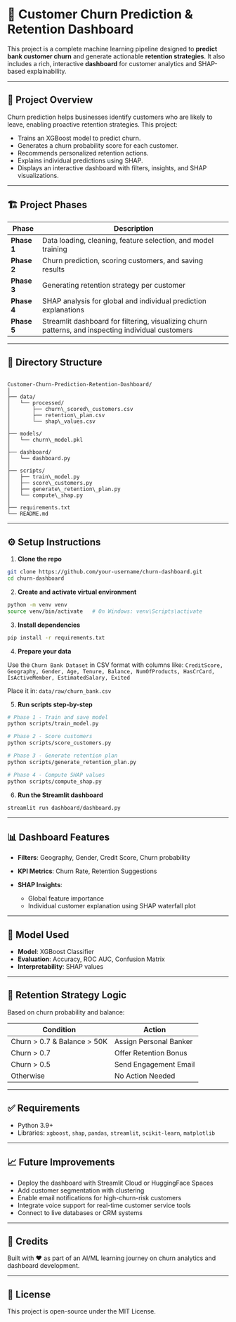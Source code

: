 # 🧠 Customer Churn Prediction & Retention Dashboard

This project is a complete machine learning pipeline designed to **predict bank customer churn** and generate actionable **retention strategies**. It also includes a rich, interactive **dashboard** for customer analytics and SHAP-based explainability.

---

## 🚀 Project Overview

Churn prediction helps businesses identify customers who are likely to leave, enabling proactive retention strategies. This project:

- Trains an XGBoost model to predict churn.
- Generates a churn probability score for each customer.
- Recommends personalized retention actions.
- Explains individual predictions using SHAP.
- Displays an interactive dashboard with filters, insights, and SHAP visualizations.

---

## 🏗️ Project Phases

| Phase | Description |
|-------|-------------|
| **Phase 1** | Data loading, cleaning, feature selection, and model training |
| **Phase 2** | Churn prediction, scoring customers, and saving results |
| **Phase 3** | Generating retention strategy per customer |
| **Phase 4** | SHAP analysis for global and individual prediction explanations |
| **Phase 5** | Streamlit dashboard for filtering, visualizing churn patterns, and inspecting individual customers |

---

## 📁 Directory Structure

```

Customer-Churn-Prediction-Retention-Dashboard/
│
├── data/
│   └── processed/
│       ├── churn\_scored\_customers.csv
│       ├── retention\_plan.csv
│       └── shap\_values.csv
│
├── models/
│   └── churn\_model.pkl
│
├── dashboard/
│   └── dashboard.py
│
├── scripts/
│   ├── train\_model.py
│   ├── score\_customers.py
│   ├── generate\_retention\_plan.py
│   └── compute\_shap.py
│
├── requirements.txt
└── README.md

````

---

## ⚙️ Setup Instructions

1. **Clone the repo**
```bash
git clone https://github.com/your-username/churn-dashboard.git
cd churn-dashboard
````

2. **Create and activate virtual environment**

```bash
python -m venv venv
source venv/bin/activate   # On Windows: venv\Scripts\activate
```

3. **Install dependencies**

```bash
pip install -r requirements.txt
```

4. **Prepare your data**

Use the `Churn Bank Dataset` in CSV format with columns like:
`CreditScore, Geography, Gender, Age, Tenure, Balance, NumOfProducts, HasCrCard, IsActiveMember, EstimatedSalary, Exited`

Place it in: `data/raw/churn_bank.csv`

5. **Run scripts step-by-step**

```bash
# Phase 1 - Train and save model
python scripts/train_model.py

# Phase 2 - Score customers
python scripts/score_customers.py

# Phase 3 - Generate retention plan
python scripts/generate_retention_plan.py

# Phase 4 - Compute SHAP values
python scripts/compute_shap.py
```

6. **Run the Streamlit dashboard**

```bash
streamlit run dashboard/dashboard.py
```

---

## 📊 Dashboard Features

* **Filters**: Geography, Gender, Credit Score, Churn probability
* **KPI Metrics**: Churn Rate, Retention Suggestions
* **SHAP Insights**:

  * Global feature importance
  * Individual customer explanation using SHAP waterfall plot

---

## 🧠 Model Used

* **Model**: XGBoost Classifier
* **Evaluation**: Accuracy, ROC AUC, Confusion Matrix
* **Interpretability**: SHAP values

---

## 🎯 Retention Strategy Logic

Based on churn probability and balance:

| Condition                   | Action                 |
| --------------------------- | ---------------------- |
| Churn > 0.7 & Balance > 50K | Assign Personal Banker |
| Churn > 0.7                 | Offer Retention Bonus  |
| Churn > 0.5                 | Send Engagement Email  |
| Otherwise                   | No Action Needed       |

---

## ✅ Requirements

* Python 3.9+
* Libraries: `xgboost`, `shap`, `pandas`, `streamlit`, `scikit-learn`, `matplotlib`

---

## 📈 Future Improvements

* Deploy the dashboard with Streamlit Cloud or HuggingFace Spaces
* Add customer segmentation with clustering
* Enable email notifications for high-churn-risk customers
* Integrate voice support for real-time customer service tools
* Connect to live databases or CRM systems

---

## 🙌 Credits

Built with ❤️ as part of an AI/ML learning journey on churn analytics and dashboard development.

---

## 📄 License

This project is open-source under the MIT License.

